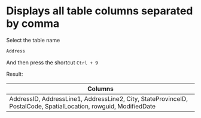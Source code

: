 # Displays all table columns separated by comma

Select the table name

``` sql
Address
```

And then press the shortcut `Ctrl + 9`

Result:

| Columns |
| ------- |
| AddressID, AddressLine1, AddressLine2, City, StateProvinceID, PostalCode, SpatialLocation, rowguid, ModifiedDate |
